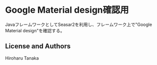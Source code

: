 Google Material design確認用
===================
JavaフレームワークとしてSeasar2を利用し、フレームワーク上で"Google Material design"を確認する。


License and Authors
-------------------
Hiroharu Tanaka